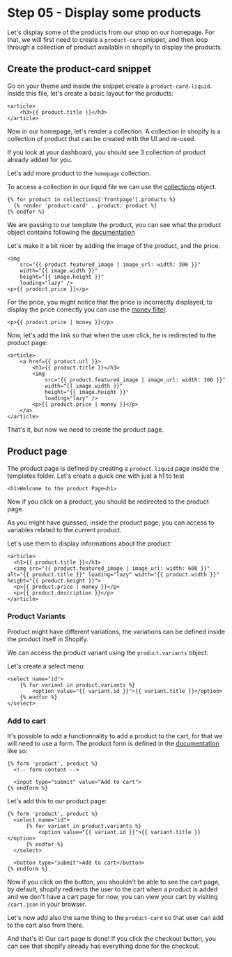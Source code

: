 # Step 05 - Display some products

Let's display some of the products from our shop on our homepage. For that, we will first need to create a `product-card` snippet, and then loop through a collection of product available in shopify to display the products.

## Create the product-card snippet

Go on your theme and inside the snippet create a `product-card.liquid`. Inside this file, let's create a basic layout for the products:

```
<article>
    <h3>{{ product.title }}</h3>
</article>
```

Now in our homepage, let's render a collection. A collection in shopify is a collection of product that can be created with the UI and re-used.

If you look at your dashboard, you should see 3 collection of product already added for you.

Let's add more product to the `homepage` collection.

To access a collection in our liquid file we can use the [collections](https://shopify.dev/docs/api/liquid/objects/collections) object.

```
{% for product in collections['frontpage'].products %}
  {% render 'product-card' , product: product %}
{% endfor %}
```

We are passing to our template the product, you can see what the product object contains following the [documentation](https://shopify.dev/docs/api/liquid/objects/product)

Let's make it a bit nicer by adding the image of the product, and the price.

```
<img
    src="{{ product.featured_image | image_url: width: 300 }}"
    width="{{ image.width }}"
    height="{{ image.height }}"
    loading="lazy" />
<p>{{ product.price }}</p>
```

For the price, you might notice that the price is incorrectly displayed, to display the price correctly you can use the [money filter](https://shopify.dev/docs/api/liquid/filters/money-filters).

```
<p>{{ product.price | money }}</p>
```

Now, let's add the link so that when the user click, he is redirected to the product page:

```
<article>
    <a href={{ product.url }}>
        <h3>{{ product.title }}</h3>
        <img
            src="{{ product.featured_image | image_url: width: 300 }}"
            width="{{ image.width }}"
            height="{{ image.height }}"
            loading="lazy" />
        <p>{{ product.price | money }}</p>
    </a>
</article>
```

That's it, but now we need to create the product page.

## Product page

The product page is defined by creating a `product.liquid` page inside the templates folder.
Let's create a quick one with just a h1 to test

```
<h1>Welcome to the product Page<h1>
```

Now if you click on a product, you should be redirected to the product page.

As you might have guessed, inside the product page, you can access to variables related to the current product.

Let's use them to display informations about the product:

```
<article>
  <h1>{{ product.title }}</h1>
  <img src="{{ product.featured_image | image_url: width: 600 }}" alt="{{ product.title }}" loading="lazy" width="{{ product.width }}" height="{{ product.height }}">
  <p>{{ product.price | money }}</p>
  <p>{{ product.description }}</p>
</article>
```

### Product Variants

Product might have different variations, the variations can be defined inside the product itself in Shopify.

We can access the product variant using the `product.variants` object.

Let's create a select menu:

```
<select name="id">
    {% for variant in product.variants %}
        <option value="{{ variant.id }}">{{ variant.title }}</option>
    {% endfor %}
</select>
```

### Add to cart

It's possible to add a functionnality to add a product to the cart, for that we will need to use a form. The product form is defined in the [documentation](https://shopify.dev/docs/themes/architecture/templates/product) like so:

```
{% form 'product', product %}
  <!-- form content -->

  <input type="submit" value="Add to cart">
{% endform %}
```

Let's add this to our product page:

```
{% form 'product', product %}
  <select name="id">
      {% for variant in product.variants %}
          <option value="{{ variant.id }}">{{ variant.title }}</option>
      {% endfor %}
  </select>

  <button type="submit">Add to cart</button>
{% endform %}
```

Now if you click on the button, you shouldn't be able to see the cart page, by default, shopify redirects the user to the cart when a product is added and we don't have a cart page for now, you can view your cart by visiting `/cart.json` in your browser.

Let's now add also the same thing to the `product-card` so that user can add to the cart also from there.

And that's it! Our cart page is done! If you click the checkout button, you can see that shopify already has everything done for the checkout.
